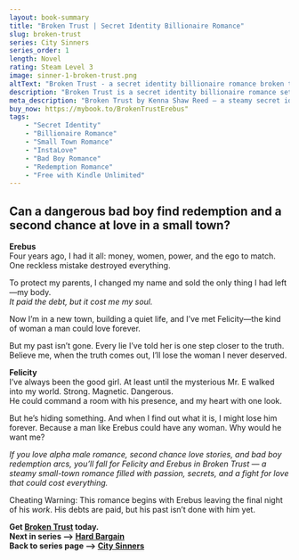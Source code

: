 ```yaml
---
layout: book-summary
title: "Broken Trust | Secret Identity Billionaire Romance"
slug: broken-trust
series: City Sinners
series_order: 1
length: Novel
rating: Steam Level 3
image: sinner-1-broken-trust.png
altText: "Broken Trust - a secret identity billionaire romance broken trust by Kenna Shaw Reed"
description: "Broken Trust is a secret identity billionaire romance set in a small town. Can bad boy Erebus outrun his past to win Felicity's heart, or will his secrets destroy their love?"
meta_description: "Broken Trust by Kenna Shaw Reed — a steamy secret identity billionaire romance. A bad boy’s past threatens his shot at love in this small-town, second chance story."
buy_now: https://mybook.to/BrokenTrustErebus"
tags:
    - "Secret Identity"
    - "Billionaire Romance"
    - "Small Town Romance"
    - "InstaLove"
    - "Bad Boy Romance"
    - "Redemption Romance"
    - "Free with Kindle Unlimited"
---
```


## Can a dangerous bad boy find redemption and a second chance at love in a small town?

**Erebus**  
Four years ago, I had it all: money, women, power, and the ego to match.
One reckless mistake destroyed everything.

To protect my parents, I changed my name and sold the only thing I had left—my body.  
_It paid the debt, but it cost me my soul._

Now I’m in a new town, building a quiet life, and I’ve met Felicity—the kind of woman a man could love forever.

But my past isn’t gone. Every lie I’ve told her is one step closer to the truth.  
Believe me, when the truth comes out, I’ll lose the woman I never deserved.

**Felicity**  
I’ve always been the good girl. At least until the mysterious Mr. E walked into my world.
Strong. Magnetic. Dangerous.  
He could command a room with his presence, and my heart with one look.

But he’s hiding something. And when I find out what it is, I might lose him forever.
Because a man like Erebus could have any woman. Why would he want me?

_If you love alpha male romance, second chance love stories, and bad boy redemption arcs, you’ll fall for Felicity and Erebus in Broken Trust — a steamy small-town romance filled with passion, secrets, and a fight for love that could cost everything._

Cheating Warning: This romance begins with Erebus leaving the final night of his _work_. His debts are paid, but his past isn’t done with him yet.

**Get [Broken Trust](https://mybook.to/BrokenTrustErebus/ "Broken Trust") today.**  
**Next in series --> [Hard Bargain](https://mybook.to/HardBargain "Hard Bargain")**   
**Back to series page --> [City Sinners](/series/city-sinners)**